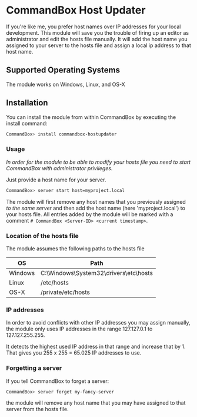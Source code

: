 ﻿# CommandBox Host Updater

If you're like me, you prefer host names over IP addresses for your local development. This module will save you the trouble of firing up an editor as administrator and edit the hosts file manually. It will add the host name you assigned to your server to the hosts file and assign a local ip address to that host name.

## Supported Operating Systems

The module works on Windows, Linux, and OS-X

## Installation

You can install the module from within CommandBox by executing the install command:
```bash
CommandBox> install commandbox-hostupdater
```

### Usage
*In order for the module to be able to modify your hosts file you need to start CommandBox with administrator privileges.*

Just provide a host name for your server.

```bash
CommandBox> server start host=myproject.local
```
The module will first remove any host names that you previously assigned *to the same server* and then add the host name (here 'myproject.local') to your hosts file. All entries added by the module will be marked with a comment `# CommandBox <Server-ID> <current timestamp>`.

### Location of the hosts file

The module assumes the following paths to the hosts file 

OS | Path
---|-----
Windows | C:\Windows\System32\drivers\etc\hosts
Linux | /etc/hosts
OS-X | /private/etc/hosts

### IP addresses

In order to avoid conflicts with other IP addresses you may assign manually, the module only uses IP addresses in the range 127.127.0.1 to 127.127.255.255.

It detects the highest used IP address in that range and increase that by 1. That gives you 255 x 255 = 65.025 IP addresses to use. 

### Forgetting a server

If you tell CommandBox to forget a server:
```bash
CommandBox> server forget my-fancy-server
```
the module will remove any host name that you may have assigned to that server from the hosts file.

